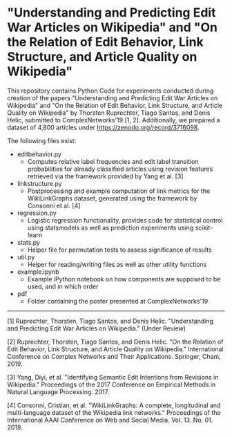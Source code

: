 # "Understanding and Predicting Edit War Articles on Wikipedia" and "On the Relation of Edit Behavior, Link Structure, and Article Quality on Wikipedia"
This repository contains Python Code for experiments conducted during creation of the papers "Understanding and Predicting Edit War Articles on Wikipedia" and "On the Relation of Edit Behavior, Link Structure, and Article Quality on Wikipedia" by Thorsten Ruprechter, Tiago Santos, and Denis Helic, submitted to ComplexNetworks'19 [1, 2]. Additionally, we prepared a dataset of 4,800 articles under https://zenodo.org/record/3716098.

The following files exist: 
- editbehavior.py
  - Computes relative label frequencies and edit label transition probabilities for already classified articles using revision features retrieved via the framework provided by Yang et al. [3]
- linkstructure.py
  - Postprocessing and example computation of link metrics for the WikiLinkGraphs dataset, generated using the framework by Consonni et al. [4]
- regression.py
  - Logistic regression functionality, provides code for statistical control using statsmodels as well as prediction experiments using scikit-learn
- stats.py
  - Helper file for permutation tests to assess significance of results
- util.py
  - Helper for reading/writing files as well as other utility functions
- example.ipynb
  - Example iPython notebook on how components are supposed to be used, and in which order
- pdf
  - Folder containing the poster presented at ComplexNetworks'19
  
---
[1] Ruprechter, Thorsten, Tiago Santos, and Denis Helic. "Understanding and Predicting Edit War Articles on Wikipedia." (Under Review)

[2] Ruprechter, Thorsten, Tiago Santos, and Denis Helic. "On the Relation of Edit Behavior, Link Structure, and Article Quality on Wikipedia." International Conference on Complex Networks and Their Applications. Springer, Cham, 2019.

[3] Yang, Diyi, et al. "Identifying Semantic Edit Intentions from Revisions in Wikipedia." Proceedings of the 2017 Conference on Empirical Methods in Natural Language Processing. 2017.

[4] Consonni, Cristian, et al. "WikiLinkGraphs: A complete, longitudinal and multi-language dataset of the Wikipedia link networks." Proceedings of the International AAAI Conference on Web and Social Media. Vol. 13. No. 01. 2019.
